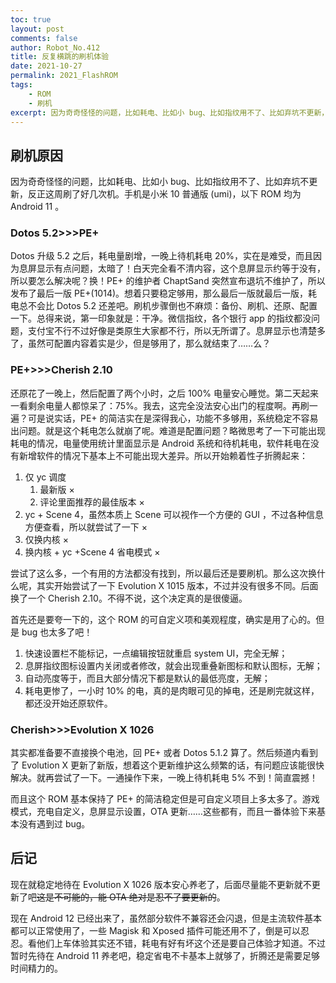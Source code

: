 ```yaml
---
toc: true
layout: post
comments: false
author: Robot_No.412
title: 反复横跳的刷机体验
date: 2021-10-27
permalink: 2021_FlashROM
tags: 
    - ROM
    - 刷机
excerpt: 因为奇奇怪怪的问题，比如耗电、比如小 bug、比如指纹用不了、比如弃坑不更新，反正这周刷了好几次机。顺便记录一下尝试过的几个 ROM 体验。
---
```


## 刷机原因

因为奇奇怪怪的问题，比如耗电、比如小 bug、比如指纹用不了、比如弃坑不更新，反正这周刷了好几次机。手机是小米 10 普通版 (umi)，以下 ROM 均为 Android 11 。

### Dotos 5.2>>>PE+

Dotos 升级 5.2 之后，耗电量剧增，一晚上待机耗电 20%，实在是难受，而且因为息屏显示有点问题，太暗了！白天完全看不清内容，这个息屏显示约等于没有，所以要怎么解决呢？换！PE+ 的维护者 ChaptSand 突然宣布退坑不维护了，所以发布了最后一版 PE+(1014)。想着只要稳定够用，那么最后一版就最后一版，耗电总不会比 Dotos 5.2 还差吧。刷机步骤倒也不麻烦：备份、刷机、还原、配置一下。总得来说，第一印象就是：干净。微信指纹，各个银行 app 的指纹都没问题，支付宝不行不过好像是类原生大家都不行，所以无所谓了。息屏显示也清楚多了，虽然可配置内容着实是少，但是够用了，那么就结束了……么？

### PE+>>>Cherish 2.10

还原花了一晚上，然后配置了两个小时，之后 100% 电量安心睡觉。第二天起来一看剩余电量人都惊呆了：75%。我去，这完全没法安心出门的程度啊。再刷一遍？可是说实话，PE+ 的简洁实在是深得我心，功能不多够用，系统稳定不容易出问题。就是这个耗电怎么就崩了呢。难道是配置问题？略微思考了一下可能出现耗电的情况，电量使用统计里面显示是 Android 系统和待机耗电，软件耗电在没有新增软件的情况下基本上不可能出现大差异。所以开始赖着性子折腾起来：

1. 仅 yc 调度
    1. 最新版 ×
    2. 评论里面推荐的最佳版本 ×
2. yc + Scene 4，虽然本质上 Scene 可以视作一个方便的 GUI ，不过各种信息方便查看，所以就尝试了一下 ×
3. 仅换内核 ×
4. 换内核 + yc +Scene 4 省电模式 ×

尝试了这么多，一个有用的方法都没有找到，所以最后还是要刷机。那么这次换什么呢，其实开始尝试了一下  Evolution X 1015 版本，不过并没有很多不同。后面换了一个 Cherish 2.10。不得不说，这个决定真的是很傻逼。

首先还是要夸一下的，这个 ROM 的可自定义项和美观程度，确实是用了心的。但是 bug 也太多了吧！

1. 快速设置栏不能标记，一点编辑按钮就重启 system UI，完全无解；
2. 息屏指纹图标设置内关闭或者修改，就会出现重叠新图标和默认图标，无解；
3. 自动亮度等于，而且大部分情况下都是默认的最低亮度，无解；
4. 耗电更惨了，一小时 10% 的电，真的是肉眼可见的掉电，还是刷完就这样，都还没开始还原软件。

### Cherish>>>Evolution X 1026

其实都准备要不直接换个电池，回 PE+ 或者 Dotos 5.1.2 算了。然后频道内看到了 Evolution X 更新了新版，想着这个更新维护这么频繁的话，有问题应该能很快解决。就再尝试了一下。一通操作下来，一晚上待机耗电 5% 不到！简直震撼！

而且这个 ROM 基本保持了 PE+ 的简洁稳定但是可自定义项目上多太多了。游戏模式，充电自定义，息屏显示设置，OTA 更新……这些都有，而且一番体验下来基本没有遇到过 bug。

## 后记

现在就稳定地待在 Evolution X 1026 版本安心养老了，后面尽量能不更新就不更新了吧~~这是不可能的，能 OTA 绝对是忍不了要更新的~~。

现在 Android 12 已经出来了，虽然部分软件不兼容还会闪退，但是主流软件基本都可以正常使用了，一些 Magisk 和 Xposed 插件可能还用不了，倒是可以忍忍。看他们上车体验其实还不错，耗电有好有坏这个还是要自己体验才知道。不过暂时先待在 Android 11 养老吧，稳定省电不卡基本上就够了，折腾还是需要足够时间精力的。